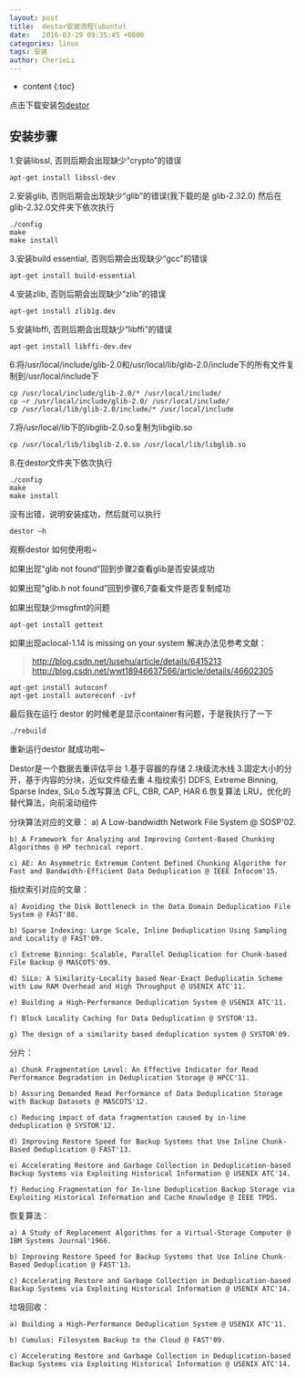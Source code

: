```yaml
---
layout: post
title:  destor安装流程(ubuntu)
date:   2016-03-29 09:35:45 +0800
categories: linux
tags: 安装
author: CherieLi
---
```


* content
{:toc}

点击下载安装包[destor](https://github.com/cherieLi/destor)

## 安装步骤

 1.安装libssl, 否则后期会出现缺少“crypto”的错误
```
apt-get install libssl-dev
```

2.安装glib, 否则后期会出现缺少“glib”的错误(我下载的是 glib-2.32.0)
然后在glib-2.32.0文件夹下依次执行
```
./config
make
make install
```

3.安装build essential, 否则后期会出现缺少“gcc”的错误
```
apt-get install build-essential
```

 4.安装zlib, 否则后期会出现缺少“zlib”的错误
```
apt-get install zlib1g.dev
```

 5.安装libffi, 否则后期会出现缺少“libffi”的错误
```
apt-get install libffi-dev.dev
```

 6.将/usr/local/include/glib-2.0和/usr/local/lib/glib-2.0/include下的所有文件复制到/usr/local/include下
```
cp /usr/local/include/glib-2.0/* /usr/local/include/
cp –r /usr/local/include/glib-2.0/ /usr/local/include/
cp /usr/local/lib/glib-2.0/include/* /usr/local/include
```

 7.将/usr/local/lib下的libglib-2.0.so复制为libglib.so
```
cp /usr/local/lib/libglib-2.0.so /usr/local/lib/libglib.so
```

 8.在destor文件夹下依次执行
```
./config
make
make install
```

没有出错，说明安装成功，然后就可以执行
```
destor –h 
```
 观察destor 如何使用啦~
 
如果出现“glib not found”回到步骤2查看glib是否安装成功

如果出现“glib.h not found”回到步骤6,7查看文件是否复制成功

如果出现缺少msgfmt的问题 
```
apt-get install gettext
```

如果出现aclocal-1.14 is missing on your system
解决办法见参考文献：
>http://blog.csdn.net/lusehu/article/details/6415213   
>http://blog.csdn.net/wwt18946637566/article/details/46602305
```
apt-get install autoconf
apt-get install autoreconf -ivf
```	

最后我在运行 destor 的时候老是显示container有问题，于是我执行了一下 
```
./rebuild 
```
重新运行destor 就成功啦~


Destor是一个数据去重评估平台
1.基于容器的存储
2.块级流水线
3.固定大小的分开，基于内容的分块，近似文件级去重
4.指纹索引 DDFS, Extreme Binning, Sparse Index, SiLo
5.改写算法 CFL, CBR, CAP, HAR
6.恢复算法 LRU，优化的替代算法，向前滚动组件

分块算法对应的文章：
    a) A Low-bandwidth Network File System @ SOSP'02.

    b) A Framework for Analyzing and Improving Content-Based Chunking Algorithms @ HP technical report.

    c) AE: An Asymmetric Extremum Content Defined Chunking Algorithm for Fast and Bandwidth-Efficient Data Deduplication @ IEEE Infocom'15.

指纹索引对应的文章：


    a) Avoiding the Disk Bottleneck in the Data Domain Deduplication File System @ FAST'08.

    b) Sparse Indexing: Large Scale, Inline Deduplication Using Sampling and Locality @ FAST'09.

    c) Extreme Binning: Scalable, Parallel Deduplication for Chunk-based File Backup @ MASCOTS'09.

    d) SiLo: A Similarity-Locality based Near-Exact Deduplicatin Scheme with Low RAM Overhead and High Throughput @ USENIX ATC'11.

    e) Building a High-Performance Deduplication System @ USENIX ATC'11.

    f) Block Locality Caching for Data Deduplication @ SYSTOR'13.

    g) The design of a similarity based deduplication system @ SYSTOR'09.

分片：


    a) Chunk Fragmentation Level: An Effective Indicator for Read Performance Degradation in Deduplication Storage @ HPCC'11.

    b) Assuring Demanded Read Performance of Data Deduplication Storage with Backup Datasets @ MASCOTS'12.

    c) Reducing impact of data fragmentation caused by in-line deduplication @ SYSTOR'12.

    d) Improving Restore Speed for Backup Systems that Use Inline Chunk-Based Deduplication @ FAST'13.

    e) Accelerating Restore and Garbage Collection in Deduplication-based Backup Systems via Exploiting Historical Information @ USENIX ATC'14.

    f) Reducing Fragmentation for In-line Deduplication Backup Storage via Exploiting Historical Information and Cache Knowledge @ IEEE TPDS.

恢复算法：


    a) A Study of Replacement Algorithms for a Virtual-Storage Computer @ IBM Systems Journal'1966.

    b) Improving Restore Speed for Backup Systems that Use Inline Chunk-Based Deduplication @ FAST'13.

    c) Accelerating Restore and Garbage Collection in Deduplication-based Backup Systems via Exploiting Historical Information @ USENIX ATC'14.

垃圾回收：


    a) Building a High-Performance Deduplication System @ USENIX ATC'11.

    b) Cumulus: Filesystem Backup to the Cloud @ FAST'09.

    c) Accelerating Restore and Garbage Collection in Deduplication-based Backup Systems via Exploiting Historical Information @ USENIX ATC'14.

